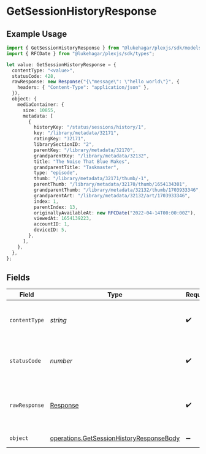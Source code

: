 # GetSessionHistoryResponse

## Example Usage

```typescript
import { GetSessionHistoryResponse } from "@lukehagar/plexjs/sdk/models/operations";
import { RFCDate } from "@lukehagar/plexjs/sdk/types";

let value: GetSessionHistoryResponse = {
  contentType: "<value>",
  statusCode: 428,
  rawResponse: new Response("{\"message\": \"hello world\"}", {
    headers: { "Content-Type": "application/json" },
  }),
  object: {
    mediaContainer: {
      size: 10855,
      metadata: [
        {
          historyKey: "/status/sessions/history/1",
          key: "/library/metadata/32171",
          ratingKey: "32171",
          librarySectionID: "2",
          parentKey: "/library/metadata/32170",
          grandparentKey: "/library/metadata/32132",
          title: "The Noise That Blue Makes",
          grandparentTitle: "Taskmaster",
          type: "episode",
          thumb: "/library/metadata/32171/thumb/-1",
          parentThumb: "/library/metadata/32170/thumb/1654134301",
          grandparentThumb: "/library/metadata/32132/thumb/1703933346",
          grandparentArt: "/library/metadata/32132/art/1703933346",
          index: 1,
          parentIndex: 13,
          originallyAvailableAt: new RFCDate("2022-04-14T00:00:00Z"),
          viewedAt: 1654139223,
          accountID: 1,
          deviceID: 5,
        },
      ],
    },
  },
};
```

## Fields

| Field                                                                                                       | Type                                                                                                        | Required                                                                                                    | Description                                                                                                 |
| ----------------------------------------------------------------------------------------------------------- | ----------------------------------------------------------------------------------------------------------- | ----------------------------------------------------------------------------------------------------------- | ----------------------------------------------------------------------------------------------------------- |
| `contentType`                                                                                               | *string*                                                                                                    | :heavy_check_mark:                                                                                          | HTTP response content type for this operation                                                               |
| `statusCode`                                                                                                | *number*                                                                                                    | :heavy_check_mark:                                                                                          | HTTP response status code for this operation                                                                |
| `rawResponse`                                                                                               | [Response](https://developer.mozilla.org/en-US/docs/Web/API/Response)                                       | :heavy_check_mark:                                                                                          | Raw HTTP response; suitable for custom response parsing                                                     |
| `object`                                                                                                    | [operations.GetSessionHistoryResponseBody](../../../sdk/models/operations/getsessionhistoryresponsebody.md) | :heavy_minus_sign:                                                                                          | List of Plex Sessions                                                                                       |